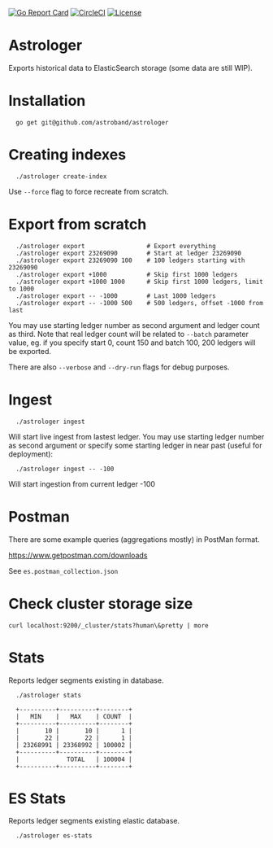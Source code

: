 [![Go Report Card](https://goreportcard.com/badge/astroband/astrologer)](https://goreportcard.com/report/astroband/astrologer) [![CircleCI](https://circleci.com/gh/astroband/astrologer.svg?style=svg)](https://circleci.com/gh/astroband/astrologer) [![License](https://img.shields.io/github/license/astroband/astrologer)]((https://github.com/astroband/astrologer/blob/master/LICENSE))


# Astrologer

Exports historical data to ElasticSearch storage (some data are still WIP).

# Installation

```
  go get git@github.com/astroband/astrologer
```

# Creating indexes

```
  ./astrologer create-index
```

Use `--force` flag to force recreate from scratch.

# Export from scratch

```
  ./astrologer export                 # Export everything
  ./astrologer export 23269090        # Start at ledger 23269090
  ./astrologer export 23269090 100    # 100 ledgers starting with 23269090
  ./astrologer export +1000           # Skip first 1000 ledgers
  ./astrologer export +1000 1000      # Skip first 1000 ledgers, limit to 1000
  ./astrologer export -- -1000        # Last 1000 ledgers
  ./astrologer export -- -1000 500    # 500 ledgers, offset -1000 from last
```

You may use starting ledger number as second argument and ledger count as third. Note that real ledger count will be related to `--batch` parameter value, eg. if you specify start 0, count 150 and batch 100, 200 ledgers will be exported.

There are also `--verbose` and `--dry-run` flags for debug purposes.

# Ingest

```
  ./astrologer ingest
```

Will start live ingest from lastest ledger. You may use starting ledger number as second argument or specify some starting ledger in near past (useful for deployment):

```
  ./astrologer ingest -- -100
```

Will start ingestion from current ledger -100

# Postman

There are some example queries (aggregations mostly) in PostMan format.

https://www.getpostman.com/downloads

See `es.postman_collection.json`

# Check cluster storage size

```curl localhost:9200/_cluster/stats?human\&pretty | more```

# Stats

Reports ledger segments existing in database.

```
  ./astrologer stats

  +----------+----------+--------+
  |   MIN    |   MAX    | COUNT  |
  +----------+----------+--------+
  |       10 |       10 |      1 |
  |       22 |       22 |      1 |
  | 23268991 | 23368992 | 100002 |
  +----------+----------+--------+
  |             TOTAL   | 100004 |
  +----------+----------+--------+
```

# ES Stats

Reports ledger segments existing elastic database.

```
  ./astrologer es-stats
```
